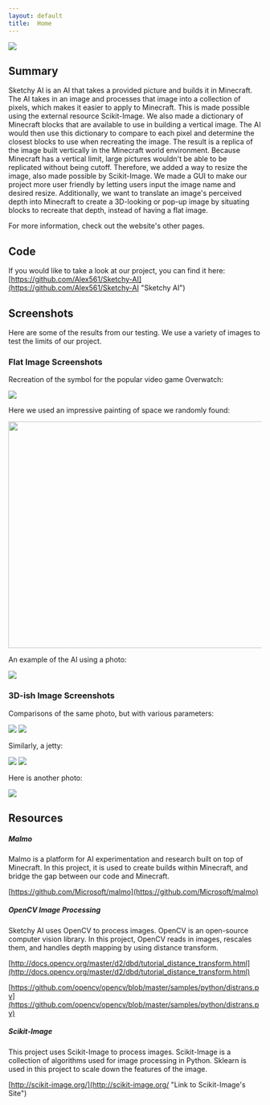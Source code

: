 ```yaml
---
layout: default
title:  Home
---
```


![](images/image1.png)

## Summary
Sketchy AI is an AI that takes a provided picture and builds it in Minecraft. The AI takes in an image and processes that image into a collection of pixels, which makes it easier to apply to Minecraft. This is made possible using the external resource Scikit-Image. We also made a dictionary of Minecraft blocks that are available to use in building a vertical image. The AI would then use this dictionary to compare to each pixel and determine the closest blocks to use when recreating the image. The result is a replica of the image built vertically in the Minecraft world environment. Because Minecraft has a vertical limit, large pictures wouldn't be able to be replicated without being cutoff. Therefore, we added a way to resize the image, also made possible by Scikit-Image. We made a GUI to make our project more user friendly by letting users input the image name and desired resize. Additionally, we want to translate an image's perceived depth into Minecraft to create a 3D-looking or pop-up image by situating blocks to recreate that depth, instead of having a flat image.

For more information, check out the website's other pages.

## Code
If you would like to take a look at our project, you can find it here:
[https://github.com/Alex561/Sketchy-AI](https://github.com/Alex561/Sketchy-AI "Sketchy AI")

## Screenshots
Here are some of the results from our testing. We use a variety of images to test the limits of our project.

### Flat Image Screenshots

Recreation of the symbol for the popular video game Overwatch:

![](images/image2.png)

Here we used an impressive painting of space we randomly found:

<img src="images/image3.png" width="850" height="450">

An example of the AI using a photo:

![](images/image4.png)

### 3D-ish Image Screenshots


Comparisons of the same photo, but with various parameters:

![](images/tina1.png) 
![](images/tina2.png)

Similarly, a jetty:

![](images/d5.png) 
![](images/d3.png)

Here is another photo:

![](images/idk.png)


## Resources
##### Malmo
Malmo is a platform for AI experimentation and research built on top of Minecraft. In this project, it is used to create builds within Minecraft, and bridge the gap between our code and Minecraft.

[https://github.com/Microsoft/malmo](https://github.com/Microsoft/malmo)

##### OpenCV Image Processing
Sketchy AI uses OpenCV to process images. OpenCV is an open-source computer vision library. In this project, OpenCV reads in images, rescales them, and handles depth mapping by using distance transform.

[http://docs.opencv.org/master/d2/dbd/tutorial_distance_transform.html](http://docs.opencv.org/master/d2/dbd/tutorial_distance_transform.html)

[https://github.com/opencv/opencv/blob/master/samples/python/distrans.py](https://github.com/opencv/opencv/blob/master/samples/python/distrans.py)

##### Scikit-Image
This project uses Scikit-Image to process images.  Scikit-Image is a collection of algorithms used for image processing in Python. Sklearn is used in this project to scale down the features of the image. 

[http://scikit-image.org/](http://scikit-image.org/ "Link to Scikit-Image's Site")